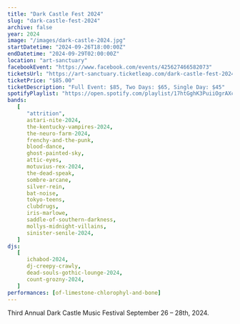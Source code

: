```yaml
---
title: "Dark Castle Fest 2024"
slug: "dark-castle-fest-2024"
archive: false
year: 2024
image: "/images/dark-castle-2024.jpg"
startDatetime: "2024-09-26T18:00:00Z"
endDatetime: "2024-09-29T02:00:00Z"
location: "art-sanctuary"
facebookEvent: "https://www.facebook.com/events/425627466582073"
ticketsUrl: "https://art-sanctuary.ticketleap.com/dark-castle-fest-2024"
ticketPrice: "$85.00"
ticketDescription: "Full Event: $85, Two Days: $65, Single Day: $45"
spotifyPlaylist: "https://open.spotify.com/playlist/17htGghK3PuiiOgrAXcAPe"
bands:
   [
      "attrition",
      astari-nite-2024,
      the-kentucky-vampires-2024,
      the-neuro-farm-2024,
      frenchy-and-the-punk,
      blood-dance,
      ghost-painted-sky,
      attic-eyes,
      motuvius-rex-2024,
      the-dead-speak,
      sombre-arcane,
      silver-rein,
      bat-noise,
      tokyo-teens,
      clubdrugs,
      iris-marlowe,
      saddle-of-southern-darkness,
      mollys-midnight-villains,
      sinister-senile-2024,
   ]
djs:
   [
      ichabod-2024,
      dj-creepy-crawly,
      dead-souls-gothic-lounge-2024,
      count-grozny-2024,
   ]
performances: [of-limestone-chlorophyl-and-bone]
---
```


Third Annual Dark Castle Music Festival September 26 – 28th, 2024.
